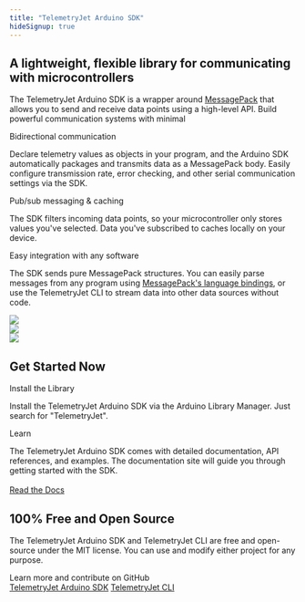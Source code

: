 ```yaml
---
title: "TelemetryJet Arduino SDK"
hideSignup: true
---
```

<div class="sectionWrapper overflowHiddenSection">
    <section class="landingSection">
        <div class="sectionBackground">
		</div>
		<div class="sectionForeground">
			<div class="row top-xs between-xs">
				<div class="col-xs-12 col-md-6" style="z-index: 1;">
                    <h1>A lightweight, flexible library for communicating with microcontrollers</h1>
                    <p>
                    The TelemetryJet Arduino SDK is a wrapper around <a href="https://msgpack.org/index.html">MessagePack</a> that allows you to send and receive data points using a high-level API. Build powerful communication systems with minimal
					<div class="landingPageOutlineHeading">
						Bidirectional communication
					</div>
                    <p>
                    Declare telemetry values as objects in your program, and the Arduino SDK automatically packages and transmits data as a MessagePack body. Easily configure transmission rate, error checking, and other serial communication settings via the SDK.
                    </p>
					<div class="landingPageOutlineHeading">
						Pub/sub messaging & caching
					</div>
                    <p>
                    The SDK filters incoming data points, so your microcontroller only stores values you've selected. Data you've subscribed to caches locally on your device.
                    </p>
					<div class="landingPageOutlineHeading">
						Easy integration with any software
					</div>
                    <p>
                    The SDK sends pure MessagePack structures. You can easily parse messages from any program using <a href="https://msgpack.org/index.html">MessagePack's language bindings</a>, or use the TelemetryJet CLI to stream data into other data sources without code.
                    </p>
                </div>
				<div class="col-xs-0 col-sm-0 col-md-0 col-lg-6">
					<img id="arduinoSdkLargeImage" src="/img/arduino-sdk-robot.png" />
				</div>
				<div class="col-xs-0 col-sm-0 col-md-6 col-lg-0">
					<img id="arduinoSdkMediumImage" src="/img/arduino-sdk-robot.png" />
				</div>
				<div class="col-xs-12 col-sm-12 col-md-0 col-lg-0">
					<img id="arduinoSdkSmallImage" src="/img/arduino-sdk-robot.png" />
				</div>
			</div>
			<div class="clearfix"></div>
		</div>
    </section>
</div>
<div class="sectionWrapper landingSectionHighlight overflowHiddenSection secondaryHero bp3-dark">
    <section class="landingSection">
        <div class="sectionBackground">
		</div>
		<div class="sectionForeground">
			<div class="row top-xs between-xs">
				<div class="col-xs-12">
					<h1>Get Started Now</h1>
				</div>
				<div class="col-xs-12 col-md-6">
					<div class="landingPageOutlineHeading">
						Install the Library
					</div>
					<p>
					Install the TelemetryJet Arduino SDK via the Arduino Library Manager. Just search for "TelemetryJet".
					</p>
				</div>
				<div class="col-xs-12 col-md-6">
					<div class="landingPageOutlineHeading">
						Learn
					</div>
					<p>
					The TelemetryJet Arduino SDK comes with detailed documentation, API references, and examples. The documentation site will guide you through getting started with the SDK.<br /><br /><a href="https://docs.telemetryjet.com/arduino-sdk/" class="bp3-button bp3-large bp3-primary bp3-intent-primary bp3-fill bp3-icon-arrow-right">Read the Docs</span></a>
					</p>
				</div>
			</div>
	</section>
</div>
<div class="sectionWrapper">
    <section class="landingSection">
        <div class="sectionBackground">
		</div>
		<div class="sectionForeground">
			<div class="row middle-xs between-xs">
				<div class="col-xs-12 col-md-6">
					<h1>100% Free and Open Source</h1>
					<p>
					The TelemetryJet Arduino SDK and TelemetryJet CLI are free and open-source under the MIT license. You can use and modify either project for any purpose.<br />
				</div>
				<div class="col-xs-12 col-md-6 col-lg-5">
					<div class="landingPageOutlineHeading">
						Learn more and contribute on GitHub
					</div>
					<a href="https://github.com/telemetryjet/telemetryjet-arduino-sdk" class="bp3-button bp3-large bp3-primary bp3-intent-primary bp3-icon-git-branch bp3-fill bp3-outlined-button">TelemetryJet Arduino SDK</a>
					<a href="https://github.com/telemetryjet/telemetryjet-cli" class="bp3-button bp3-large bp3-primary bp3-intent-primary bp3-icon-git-branch bp3-fill bp3-outlined-button">TelemetryJet CLI</a>
				</div>
			</div>
	</section>
</div>